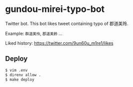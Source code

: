 # gundou-mirei-typo-bot

Twitter bot.
This bot likes tweet containing typo of 郡道美玲.

Example: `群道美怜`, `郡道美鈴` ...

Liked history: https://twitter.com/9un60u_m1re1/likes

## Deploy

```sh
$ vim .env
$ direnv allow .
$ make deploy
```
